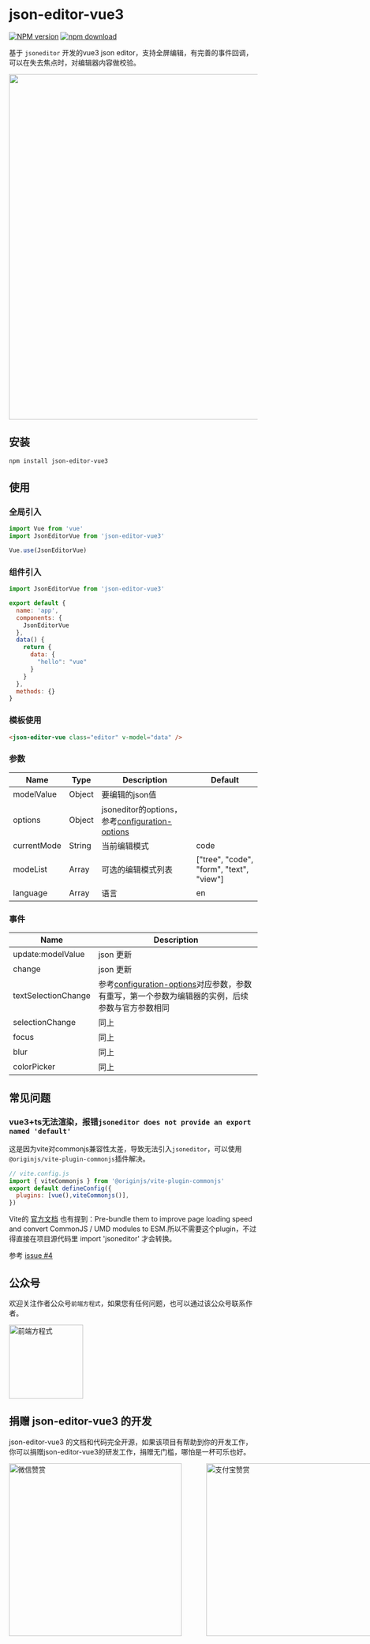 # json-editor-vue3

[![NPM version][npm-image]][npm-url]
[![npm download][download-image]][download-url]

[npm-image]: https://img.shields.io/npm/v/json-editor-vue3.svg?style=flat-square
[npm-url]: https://www.npmjs.com/package/json-editor-vue3
[download-image]: https://img.shields.io/npm/dm/json-editor-vue3.svg?style=flat-square
[download-url]: https://www.npmjs.com/package/json-editor-vue3

基于 `jsoneditor` 开发的vue3 json editor，支持全屏编辑，有完善的事件回调，可以在失去焦点时，对编辑器内容做校验。

<img src="https://img.qiuzhihu.cn/mp/json-editor-vue3.png" style="width: 700px" />

## 安装

```bash
npm install json-editor-vue3
```

## 使用

### 全局引入

```javascript
import Vue from 'vue'
import JsonEditorVue from 'json-editor-vue3'

Vue.use(JsonEditorVue)
```

### 组件引入

```javascript
import JsonEditorVue from 'json-editor-vue3'

export default {
  name: 'app',
  components: {
    JsonEditorVue
  },
  data() {
    return {
      data: {
        "hello": "vue"
      }
    }
  },
  methods: {}
}
```

### 模板使用

```html
<json-editor-vue class="editor" v-model="data" />
```

### 参数

| Name | Type | Description | Default | 
| ---- | ---- | ----------- | ------- |
| modelValue | Object | 要编辑的json值 |  |
| options | Object | jsoneditor的options，参考[configuration-options](https://github.com/josdejong/jsoneditor/blob/master/docs/api.md#configuration-options) |  |
| currentMode | String | 当前编辑模式 | code |
| modeList | Array | 可选的编辑模式列表 | ["tree", "code", "form", "text", "view"] |
| language | Array | 语言 | en |

### 事件

| Name  | Description    |
| ----- | -------------- |
| update:modelValue | json 更新 |
| change | json 更新 |
| textSelectionChange | 参考[configuration-options](https://github.com/josdejong/jsoneditor/blob/master/docs/api.md#configuration-options)对应参数，参数有重写，第一个参数为编辑器的实例，后续参数与官方参数相同 |
| selectionChange | 同上 |
| focus | 同上 |
| blur | 同上 |
| colorPicker | 同上 |

## 常见问题

### vue3+ts无法渲染，报错`jsoneditor does not provide an export named 'default'`

这是因为vite对commonjs兼容性太差，导致无法引入`jsoneditor`，可以使用`@originjs/vite-plugin-commonjs`插件解决。
```javascript
// vite.config.js
import { viteCommonjs } from '@originjs/vite-plugin-commonjs'
export default defineConfig({
  plugins: [vue(),viteCommonjs()],
})
```

Vite的 [官方文档](https://vitejs.dev/guide/features.html) 也有提到：Pre-bundle them to improve page loading speed and convert CommonJS / UMD modules to ESM.所以不需要这个plugin，不过得直接在项目源代码里 import 'jsoneditor' 才会转换。

参考 [issue #4](https://github.com/guyue88/json-editor-vue3/issues/4)

## 公众号

欢迎关注作者公众号`前端方程式`，如果您有任何问题，也可以通过该公众号联系作者。

<img src="https://img.qiuzhihu.cn/mp/%E5%85%AC%E4%BC%97%E5%8F%B7.png" title="前端方程式" style="height:150px;" />

## 捐赠 json-editor-vue3 的开发

json-editor-vue3 的文档和代码完全开源，如果该项目有帮助到你的开发工作，你可以捐赠json-editor-vue3的研发工作，捐赠无门槛，哪怕是一杯可乐也好。
<div style="display:flex; align-items: center;">
  <img src="https://img.qiuzhihu.cn/mp/%E5%BE%AE%E4%BF%A1%E8%B5%9E%E8%B5%8F.png" title="微信赞赏" style="height:350px;" />
  <img src="https://img.qiuzhihu.cn/mp/%E6%94%AF%E4%BB%98%E5%AE%9D.png" title="支付宝赞赏" style="height:350px;margin-left: 50px;" />
</div>
